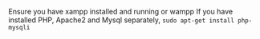 Ensure you have xampp installed and running or wampp
If you have installed PHP, Apache2 and Mysql separately, `sudo apt-get install php-mysqli`